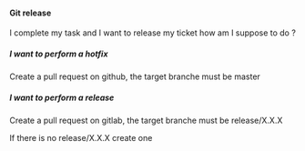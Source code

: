 #### Git release

I complete my task and I want to release my ticket how am I suppose to do ?

##### I want to perform a hotfix

Create a pull request on github, the target branche must be master

##### I want to perform a release

Create a pull request on gitlab, the target branche must be release/X.X.X

If there is no release/X.X.X create one
